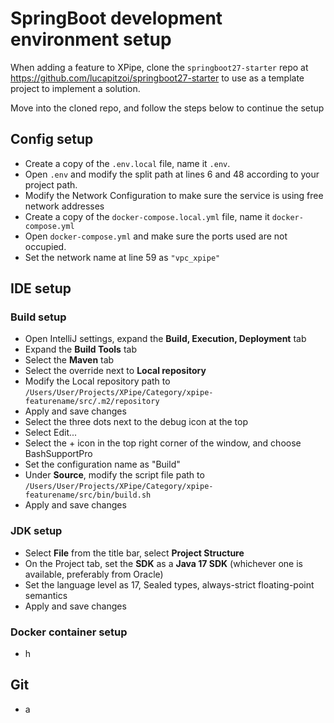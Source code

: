 # SpringBoot development environment setup


When adding a feature to XPipe, clone the `springboot27-starter`
repo at https://github.com/lucapitzoi/springboot27-starter to use
as a template project to implement a solution.

Move into the cloned repo, and follow the steps below to continue the setup

## Config setup

- Create a copy of the `.env.local` file, name it `.env`.
- Open `.env` and modify the split path at lines 6 and 48 according to your project path.
- Modify the Network Configuration to make sure the service is using free network addresses
- Create a copy of the `docker-compose.local.yml` file, name it `docker-compose.yml`
- Open `docker-compose.yml` and make sure the ports used are not occupied.
- Set the network name at line 59 as `"vpc_xpipe"`

## IDE setup


### Build setup

- Open IntelliJ settings, expand the **Build, Execution, Deployment** tab
- Expand the **Build Tools** tab
- Select the **Maven** tab
- Select the override next to **Local repository**
- Modify the Local repository path to `/Users/User/Projects/XPipe/Category/xpipe-featurename/src/.m2/repository`
- Apply and save changes
- Select the three dots next to the debug icon at the top
- Select Edit...
- Select the + icon in the top right corner of the window, and choose BashSupportPro
- Set the configuration name as "Build"
- Under **Source**, modify the script file path to `/Users/User/Projects/XPipe/Category/xpipe-featurename/src/bin/build.sh`
- Apply and save changes


### JDK setup

- Select **File** from the title bar, select **Project Structure**
- On the Project tab, set the **SDK** as a **Java 17 SDK** (whichever one is available, preferably from Oracle)
- Set the language level as 17, Sealed types, always-strict floating-point semantics
- Apply and save changes


### Docker container setup

- h

## Git

- a
